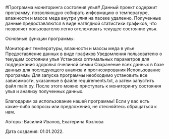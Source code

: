 #Программа мониторинга состояния улья#
Данный проект содержит программу, позволяющую собирать информацию о температуре, влажности и массе меда внутри улия на пасеке удаленно. Полученные данные предоставляются в виде наглядной статистики графиков, что позволяет пользователю легко отслеживать текущее состояние улья.

Основные функции программы:

Мониторинг температуры, влажности и массы меда в улье
Предоставление данных в виде графиков
Уведомления пользователю о текущем состоянии улья
Установка оптимальных параметров для поддержания здоровья пчелиной семьи
Сохранение всех данных в базе данных для последующего анализа и прогнозирования
Использование программы
Для запуска программы необходимо установить все зависимости, указанные в файле requirements.txt, а затем запустить файл main.py. После этого можно приступать к мониторингу состояния улья и анализу полученных данных.

Благодарим за использование нашей программы! Если у вас есть какие-либо вопросы или предложения, не стесняйтесь обращаться к нам.

Авторы: Василий Иванов, Екатерина Козлова

Дата создания: 01.01.2022.
